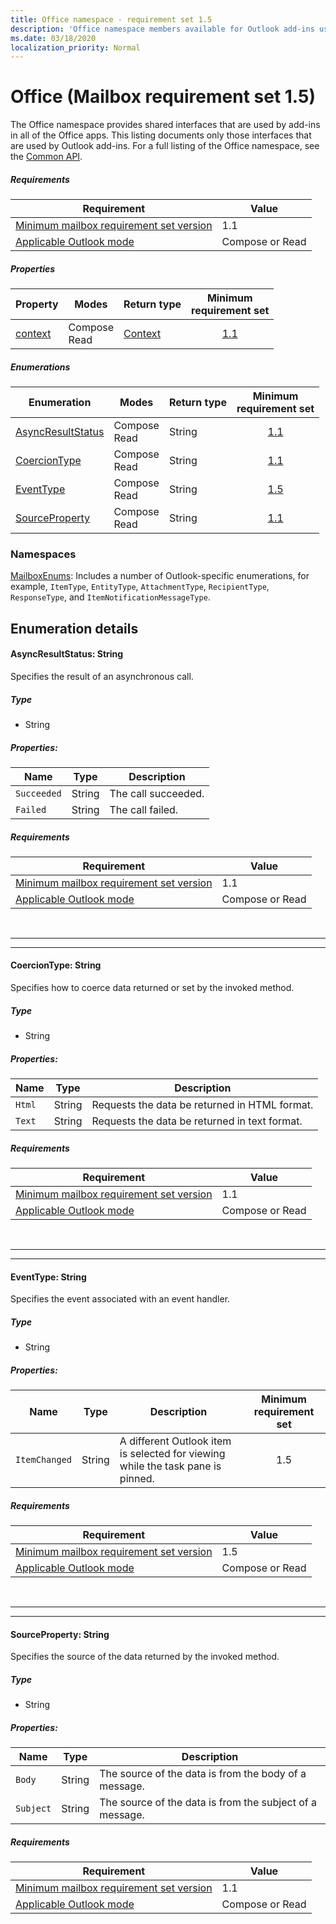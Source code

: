 ```yaml
---
title: Office namespace - requirement set 1.5
description: 'Office namespace members available for Outlook add-ins using Mailbox API requirement set 1.5.'
ms.date: 03/18/2020
localization_priority: Normal
---
```


# Office (Mailbox requirement set 1.5)

The Office namespace provides shared interfaces that are used by add-ins in all of the Office apps. This listing documents only those interfaces that are used by Outlook add-ins. For a full listing of the Office namespace, see the [Common API](/javascript/api/office).

##### Requirements

|Requirement| Value|
|---|---|
|[Minimum mailbox requirement set version](../../requirement-sets/outlook-api-requirement-sets.md)| 1.1|
|[Applicable Outlook mode](../../../outlook/outlook-add-ins-overview.md#extension-points)| Compose or Read|

##### Properties

| Property | Modes | Return type | Minimum<br>requirement set |
|---|---|---|:---:|
| [context](office.context.md) | Compose<br>Read | [Context](/javascript/api/office/office.context?view=outlook-js-1.5) | [1.1](../requirement-set-1.1/outlook-requirement-set-1.1.md) |

##### Enumerations

| Enumeration | Modes | Return type | Minimum<br>requirement set |
|---|---|---|:---:|
| [AsyncResultStatus](#asyncresultstatus-string) | Compose<br>Read | String | [1.1](../requirement-set-1.1/outlook-requirement-set-1.1.md) |
| [CoercionType](#coerciontype-string) | Compose<br>Read | String | [1.1](../requirement-set-1.1/outlook-requirement-set-1.1.md) |
| [EventType](#eventtype-string) | Compose<br>Read | String | [1.5](../requirement-set-1.5/outlook-requirement-set-1.5.md) |
| [SourceProperty](#sourceproperty-string) | Compose<br>Read | String | [1.1](../requirement-set-1.1/outlook-requirement-set-1.1.md) |

### Namespaces

[MailboxEnums](/javascript/api/outlook/office.mailboxenums.attachmentcontentformat?view=outlook-js-1.5): Includes a number of Outlook-specific enumerations, for example, `ItemType`, `EntityType`, `AttachmentType`, `RecipientType`, `ResponseType`, and `ItemNotificationMessageType`.

## Enumeration details

#### AsyncResultStatus: String

Specifies the result of an asynchronous call.

##### Type

*   String

##### Properties:

|Name| Type| Description|
|---|---|---|
|`Succeeded`| String|The call succeeded.|
|`Failed`| String|The call failed.|

##### Requirements

|Requirement| Value|
|---|---|
|[Minimum mailbox requirement set version](../../requirement-sets/outlook-api-requirement-sets.md)| 1.1|
|[Applicable Outlook mode](../../../outlook/outlook-add-ins-overview.md#extension-points)| Compose or Read|

<br>

---
---

#### CoercionType: String

Specifies how to coerce data returned or set by the invoked method.

##### Type

*   String

##### Properties:

|Name| Type| Description|
|---|---|---|
|`Html`| String|Requests the data be returned in HTML format.|
|`Text`| String|Requests the data be returned in text format.|

##### Requirements

|Requirement| Value|
|---|---|
|[Minimum mailbox requirement set version](../../requirement-sets/outlook-api-requirement-sets.md)| 1.1|
|[Applicable Outlook mode](../../../outlook/outlook-add-ins-overview.md#extension-points)| Compose or Read|

<br>

---
---

#### EventType: String

Specifies the event associated with an event handler.

##### Type

*   String

##### Properties:

| Name | Type | Description | Minimum requirement set |
|---|---|---|:---:|
|`ItemChanged`| String | A different Outlook item is selected for viewing while the task pane is pinned. | 1.5 |

##### Requirements

|Requirement| Value|
|---|---|
|[Minimum mailbox requirement set version](../../requirement-sets/outlook-api-requirement-sets.md)| 1.5 |
|[Applicable Outlook mode](../../../outlook/outlook-add-ins-overview.md#extension-points)| Compose or Read |

<br>

---
---

#### SourceProperty: String

Specifies the source of the data returned by the invoked method.

##### Type

*   String

##### Properties:

|Name| Type| Description|
|---|---|---|
|`Body`| String|The source of the data is from the body of a message.|
|`Subject`| String|The source of the data is from the subject of a message.|

##### Requirements

|Requirement| Value|
|---|---|
|[Minimum mailbox requirement set version](../../requirement-sets/outlook-api-requirement-sets.md)| 1.1|
|[Applicable Outlook mode](../../../outlook/outlook-add-ins-overview.md#extension-points)| Compose or Read|
